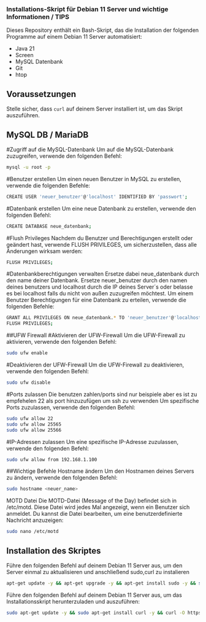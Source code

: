 ### Installations-Skript für Debian 11 Server und wichtige Informationen / TIPS

Dieses Repository enthält ein Bash-Skript, das die Installation der folgenden Programme auf einem Debian 11 Server automatisiert:

- Java 21
- Screen
- MySQL Datenbank
- Git
- htop

## Voraussetzungen

Stelle sicher, dass `curl` auf deinem Server installiert ist, um das Skript auszuführen.

## MySQL DB / MariaDB
#Zugriff auf die MySQL-Datenbank
Um auf die MySQL-Datenbank zuzugreifen, verwende den folgenden Befehl:
```bash
mysql -u root -p
```

#Benutzer erstellen
Um einen neuen Benutzer in MySQL zu erstellen, verwende die folgenden Befehle:
```bash
CREATE USER 'neuer_benutzer'@'localhost' IDENTIFIED BY 'passwort';
```

#Datenbank erstellen
Um eine neue Datenbank zu erstellen, verwende den folgenden Befehl:
```bash
CREATE DATABASE neue_datenbank;
```

#Flush Privileges
Nachdem du Benutzer und Berechtigungen erstellt oder geändert hast, verwende FLUSH PRIVILEGES, um sicherzustellen, dass alle Änderungen wirksam werden:
```bash
FLUSH PRIVILEGES;
```

#Datenbankberechtigungen verwalten
Ersetze dabei neue_datenbank durch den name deiner Datenbank.
Ersetze neuer_benutzer durch den namen deines benutzers und localhost durch die IP deines Server´s oder belasse es bei localhost falls du nicht von außen zuzugreifen möchtest.
Um einem Benutzer Berechtigungen für eine Datenbank zu erteilen, verwende die folgenden Befehle:
```bash
GRANT ALL PRIVILEGES ON neue_datenbank.* TO 'neuer_benutzer'@'localhost';
FLUSH PRIVILEGES;
```

##UFW Firewall
#Aktivieren der UFW-Firewall
Um die UFW-Firewall zu aktivieren, verwende den folgenden Befehl:
```bash
sudo ufw enable
```

#Deaktivieren der UFW-Firewall
Um die UFW-Firewall zu deaktivieren, verwende den folgenden Befehl:
```bash
sudo ufw disable
```

#Ports zulassen
Die benutzen zahlen/ports sind nur beispiele aber es ist zu empfehelen 22 als port hinzuzufügen um ssh zu verwenden
Um spezifische Ports zuzulassen, verwende den folgenden Befehl:
```bash
sudo ufw allow 22
sudo ufw allow 25565
sudo ufw allow 25566
```

#IP-Adressen zulassen
Um eine spezifische IP-Adresse zuzulassen, verwende den folgenden Befehl:
```bash
sudo ufw allow from 192.168.1.100
```


##Wichtige Befehle
Hostname ändern
Um den Hostnamen deines Servers zu ändern, verwende den folgenden Befehl:
```bash
sudo hostname <neuer_name>
```

MOTD Datei
Die MOTD-Datei (Message of the Day) befindet sich in /etc/motd. Diese Datei wird jedes Mal angezeigt, wenn ein Benutzer sich anmeldet. Du kannst die Datei bearbeiten, um eine benutzerdefinierte Nachricht anzuzeigen:
```bash
sudo nano /etc/motd
```


## Installation des Skriptes

Führe den folgenden Befehl auf deinem Debian 11 Server aus, um den Server einmal zu aktualisieren und anschließend sudo,curl zu instalieren 

```bash
apt-get update -y && apt-get upgrade -y && apt-get install sudo -y && sudo apt-get install curl -y
```

Führe den folgenden Befehl auf deinem Debian 11 Server aus, um das Installationsskript herunterzuladen und auszuführen:

```bash
sudo apt-get update -y && sudo apt-get install curl -y && curl -O https://raw.githubusercontent.com/Snenjih/install_script/refs/heads/main/install_script.sh && chmod +x install_script.sh && ./install_script.sh
```

